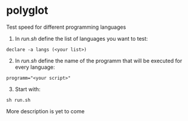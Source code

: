 # polyglot
Test speed for different programming languages 

1. In _run.sh_ define the list of languages you want to test:
```
declare -a langs (<your list>)
```

2. In _run.sh_ define the name of the programm that will be executed for every language:
```
programm="<your script>"
```

3. Start with:

```
sh run.sh
```

More description is yet to come
